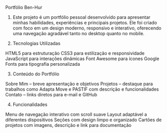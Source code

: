 Portfólio Ben-Hur

1. Este projeto é um portfólio pessoal desenvolvido para apresentar minhas habilidades, experiências e principais projetos. 
Ele foi criado com foco em um design moderno, responsivo e interativo, oferecendo uma navegação agradável tanto no desktop quanto no mobile.

2. Tecnologias Utilizadas

HTML5 para estruturação
CSS3 para estilização e responsividade
JavaScript para interações dinâmicas
Font Awesome para ícones
Google Fonts para tipografia personalizada

3. Conteúdo do Portfólio

Sobre Mim – breve apresentação e objetivos
Projetos – destaque para trabalhos como Adapta Move e PASTIF com descrição e funcionalidades
Contato – links diretos para e-mail e GitHub

4. Funcionalidades

Menu de navegação interativo com scroll suave
Layout adaptável a diferentes dispositivos
Seções com design limpo e organizado
Cartões de projetos com imagens, descrição e link para documentação
